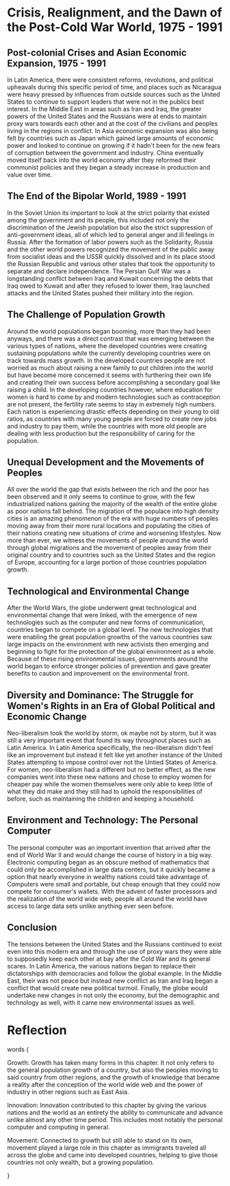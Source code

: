 # Crisis, Realignment, and the Dawn of the Post-Cold War World, 1975 - 1991

## Post-colonial Crises and Asian Economic Expansion, 1975 - 1991

In Latin America, there were consistent reforms, revolutions, and political upheavals during this specific period of time, and places such as Nicaragua were heavy pressed by influences from outside sources such as the United States to continue to support leaders that were not in the publics best interest. In the Middle East in areas such as Iran and Iraq, the greater powers of the United States and the Russians were at ends to maintain proxy wars towards each other and at the cost of the civilians and peoples living in the regions in conflict. In Asia economic expansion was also being felt by countries such as Japan which gained large amounts of economic power and looked to continue on growing if it hadn't been for the new fears of corruption between the government and industry. China eventually moved itself back into the world economy after they reformed their communist policies and they began a steady increase in production and value over time.

## The End of the Bipolar World, 1989 - 1991

In the Soviet Union its important to look at the strict polarity that existed among the government and its people, this included not only the discrimination of the Jewish population but also the strict suppression of anti-government ideas, all of which led to general anger and ill feelings in Russia. After the formation of labor powers such as the Solidarity, Russia and the other world powers recognized the movement of the public away from socialist ideas and the USSR quickly dissolved and in its place stood the Russian Republic and various other states that took the opportunity to separate and declare independence. The Persian Gulf War was a longstanding conflict between Iraq and Kuwait concerning the debts that Iraq owed to Kuwait and after they refused to lower them, Iraq launched attacks and the United States pushed their military into the region.

## The Challenge of Population Growth

Around the world populations began booming, more than they had been anyways, and there was a direct contrast that was emerging between the various types of nations, where the developed countries were creating sustaining populations while the currently developing countries were on track towards mass growth. In the developed countries people are not worried as much about raising a new family to put children into the world but have become more concerned it seems with furthering their own life and creating their own success before accomplishing a secondary goal like raising a child. In the developing countries however, where education for women is hard to come by and modern technologies such as contraception are not present, the fertility rate seems to stay in extremely high numbers. Each nation is experiencing drastic effects depending on their young to old ratios, as countries with many young people are forced to create new jobs and industry to pay them, while the countries with more old people are dealing with less production but the responsibility of caring for the population.

## Unequal Development and the Movements of Peoples

All over the world the gap that exists between the rich and the poor has been observed and it only seems to continue to grow, with the few industrialized nations gaining the majority of the wealth of the entire globe as poor nations fall behind. The migration of the populace into high density cities is an amazing phenomenon of the era with huge numbers of peoples moving away from their more rural locations and populating the cities of their nations creating new situations of crime and worsening lifestyles. Now more than ever, we witness the movements of people around the world through global migrations and the movement of peoples away from their original country and to countries such as the United States and the region of Europe, accounting for a large portion of those countries population growth.

## Technological and Environmental Change

After the World Wars, the globe underwent great technological and environmental change that were linked, with the emergence of new technologies such as the computer and new forms of communication, countries began to compete on a global level. The new technologies that were enabling the great population growths of the various countries saw large impacts on the environment with new activists then emerging and beginning to fight for the protection of the global environment as a whole. Because of these rising environmental issues, governments around the world began to enforce stronger policies of prevention and gave greater benefits to caution and improvement on the environmental front.

## Diversity and Dominance: The Struggle for Women's Rights in an Era of Global Political and Economic Change

Neo-liberalism took the world by storm, ok maybe not by storm, but it was still a very important event that found its way throughout places such as Latin America. In Latin America specifically, the neo-liberalism didn't feel like an improvement but instead it felt like yet another instance of the United States attempting to impose control over not the Untied States of America. For women, neo-liberalism had a different but no better effect, as the new companies went into these new nations and chose to employ women for cheaper pay while the women themselves were only able to keep little of what they did make and they still had to uphold the responsibilities of before, such as maintaining the children and keeping a household.

## Environment and Technology: The Personal Computer

The personal computer was an important invention that arrived after the end of World War II and would change the course of history in a big way. Electronic computing began as an obscure method of mathematics that could only be accomplished in large data centers, but it quickly became a option that nearly everyone in wealthy nations could take advantage of. Computers were small and portable, but cheap enough that they could now compete for consumer's wallets. With the advent of faster processors and the realization of the world wide web, people all around the world have access to large data sets unlike anything ever seen before.

## Conclusion

The tensions between the United States and the Russians continued to exist even into this modern era and through the use of proxy wars they were able to supposedly keep each other at bay after the Cold War and its general scares. In Latin America, the various nations began to replace their dictatorships with democracies and follow the global example. In the Middle East, their was not peace but instead new conflict as Iran and Iraq began a conflict that would create new political turmoil. Finally, the globe would undertake new changes in not only the economy, but the demographic and technology as well, with it came new environmental issues as well.

# Reflection

words {

Growth: Growth has taken many forms in this chapter. It not only refers to the general population growth of a country, but also the peoples moving to said country from other regions, and the growth of knowledge that became a reality after the conception of the world wide web and the power of industry in other regions such as East Asia. 

Innovation: Innovation contributed to this chapter by giving the various nations and the world as an entirety the ability to communicate and advance unlike almost any other time period. This includes most notably the personal computer and computing in general.

Movement: Connected to growth but still able to stand on its own, movement played a large role in this chapter as immigrants traveled all across the globe and came into developed countries, helping to give those countries not only wealth, but a growing population.

}
